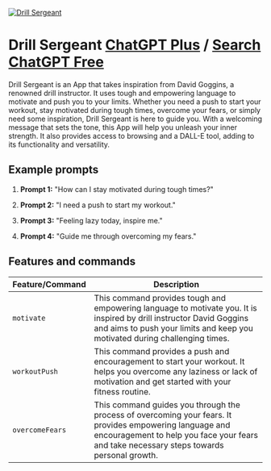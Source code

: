 
[![Drill Sergeant](https://files.oaiusercontent.com/file-zHgOYfGWzzBheykKBSSleSI0?se=2123-10-18T23%3A57%3A14Z&sp=r&sv=2021-08-06&sr=b&rscc=max-age%3D31536000%2C%20immutable&rscd=attachment%3B%20filename%3D8d447fd5-13fc-415f-bf8c-66eb8e918e29.png&sig=QXG/EU1zjUGc87K49YvAuYU8cShV%2Bs1y1Mj2KysgCVY%3D)](https://chat.openai.com/g/g-odXFQET4A-drill-sergeant)

# Drill Sergeant [ChatGPT Plus](https://chat.openai.com/g/g-odXFQET4A-drill-sergeant) / [Search ChatGPT Free](https://gptcall.net/index.html#/?search=Drill%20Sergeant)

Drill Sergeant is an App that takes inspiration from David Goggins, a renowned drill instructor. It uses tough and empowering language to motivate and push you to your limits. Whether you need a push to start your workout, stay motivated during tough times, overcome your fears, or simply need some inspiration, Drill Sergeant is here to guide you. With a welcoming message that sets the tone, this App will help you unleash your inner strength. It also provides access to browsing and a DALL-E tool, adding to its functionality and versatility.

## Example prompts

1. **Prompt 1:** "How can I stay motivated during tough times?"

2. **Prompt 2:** "I need a push to start my workout."

3. **Prompt 3:** "Feeling lazy today, inspire me."

4. **Prompt 4:** "Guide me through overcoming my fears."


## Features and commands

| Feature/Command | Description |
| --- | --- |
| `motivate` | This command provides tough and empowering language to motivate you. It is inspired by drill instructor David Goggins and aims to push your limits and keep you motivated during challenging times. |
| `workoutPush` | This command provides a push and encouragement to start your workout. It helps you overcome any laziness or lack of motivation and get started with your fitness routine. |
| `overcomeFears` | This command guides you through the process of overcoming your fears. It provides empowering language and encouragement to help you face your fears and take necessary steps towards personal growth. |


